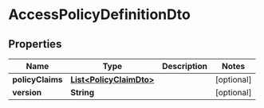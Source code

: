 
# AccessPolicyDefinitionDto

## Properties
Name | Type | Description | Notes
------------ | ------------- | ------------- | -------------
**policyClaims** | [**List&lt;PolicyClaimDto&gt;**](PolicyClaimDto.md) |  |  [optional]
**version** | **String** |  |  [optional]



